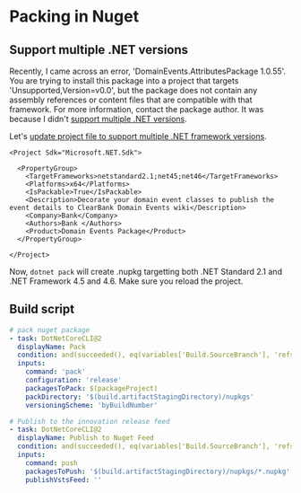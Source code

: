 # Packing in Nuget

## Support multiple .NET versions

Recently, I came across an error, 'DomainEvents.AttributesPackage 1.0.55'. You are trying to install this package into a project that targets 'Unsupported,Version=v0.0', but the package does not contain any assembly references or content files that are compatible with that framework. For more information, contact the package author. It was because I didn't [support multiple .NET versions](https://docs.microsoft.com/en-us/nuget/create-packages/supporting-multiple-target-frameworks). 

Let's [update project file to support multiple .NET framework versions](https://docs.microsoft.com/en-us/nuget/create-packages/multiple-target-frameworks-project-file).

```markup
<Project Sdk="Microsoft.NET.Sdk">

  <PropertyGroup>
    <TargetFrameworks>netstandard2.1;net45;net46</TargetFrameworks>
    <Platforms>x64</Platforms>
    <IsPackable>True</IsPackable>
    <Description>Decorate your domain event classes to publish the event details to ClearBank Domain Events wiki</Description>
    <Company>Bank</Company>
    <Authors>Bank </Authors>
    <Product>Domain Events Package</Product>
  </PropertyGroup>

</Project>

```

Now, `dotnet pack` will create .nupkg targetting both .NET Standard 2.1 and .NET Framework 4.5 and 4.6. Make sure you reload the project. 

## Build script

```yaml
# pack nuget package
- task: DotNetCoreCLI@2
  displayName: Pack
  condition: and(succeeded(), eq(variables['Build.SourceBranch'], 'refs/heads/master'))
  inputs:
    command: 'pack'
    configuration: 'release'
    packagesToPack: $(packageProject)
    packDirectory: '$(build.artifactStagingDirectory)/nupkgs'
    versioningScheme: 'byBuildNumber'        

# Publish to the innovation release feed
- task: DotNetCoreCLI@2 
  displayName: Publish to Nuget Feed
  condition: and(succeeded(), eq(variables['Build.SourceBranch'], 'refs/heads/master'))
  inputs:
    command: push
    packagesToPush: '$(build.artifactStagingDirectory)/nupkgs/*.nupkg'
    publishVstsFeed: ''

```

